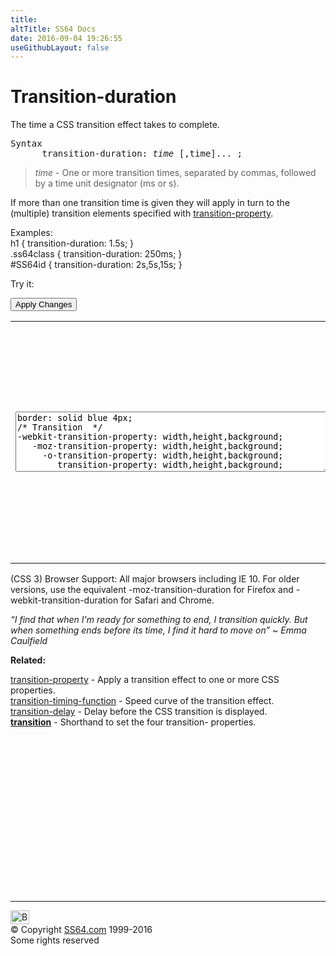 ```yaml
---
title:
altTitle: SS64 Docs
date: 2016-09-04 19:26:55
useGithubLayout: false
---
```

<!-- #BeginLibraryItem "/Library/head_css.lbi" --><!-- #EndLibraryItem --><h1>Transition-duration</h1>
<p>The time a CSS transition effect takes to complete.</p>
<pre>Syntax
      transition-duration: <i>time </i>[,time]... ;</pre>
<blockquote>
<p><span class="code"><i>time</i></span> - One or more transition times, separated by commas, followed by a time unit designator (<span class="code">ms</span> or <span class="code">s</span>). </p>
</blockquote>
<p>If more than one transition time is given they will apply in turn to the (multiple) transition elements specified with <a href="transition-property.html">transition-property</a>.</p>
<p>Examples:<br>
  <span class="code">h1 { transition-duration: 1.5s;  }<br>
    .ss64class { transition-duration: 250ms; }</span><br>
    <span class="code">#SS64id { transition-duration: 2s,5s,15s;  }</span>    <br>
</p>
<p>Try it:</p><input type="button" onclick="ApplyStyle()" value="Apply Changes">
<table>
  <tbody><tr>
    <td><textarea name="tryit" id="trycode" cols="60" rows="6" onfocus="this.style.background='#fff';" onblur="this.style.background='#eee';" tabindex="1">border: solid blue 4px;
/* Transition  */
-webkit-transition-property: width,height,background;
   -moz-transition-property: width,height,background; 
     -o-transition-property: width,height,background;
        transition-property: width,height,background;

/* Duration  */
-webkit-transition-duration: 1s,1s,10s;
   -moz-transition-duration: 1s,1s,10s;
     -o-transition-duration: 1s,1s,10s;
        transition-duration: 1s,1s,10s;
</textarea></td>
    <td><div id="tryresult">This sample has a MouseOver / :hover style that changes the <span class="code">height</span> and <span class="code">width</span> and adds a red <span class="code">background</span>. <br>
{width: 500px; height: 300px; background: red;}<br>
Reload the page to restart.</div></td>
  </tr>
</tbody></table>
<p>(CSS 3) Browser Support:  All major browsers including IE 10. For older versions, use the equivalent <span class="code">-moz-transition-duration</span> for Firefox and <span class="code">-webkit-transition-duration</span> for Safari and Chrome.</p>
<p class="quote"><i>“I find that when I'm ready for something to end, I transition quickly. But when something ends before its time, I find it hard to move on” ~ Emma Caulfield</i></p><p><b>Related:</b></p>
<p><a href="transition-property.html">transition-property</a> - Apply a transition effect to one or more CSS properties.<br>
<a href="transition-timing-function.html">transition-timing-function</a> - Speed curve of the transition effect.<br>
<a href="transition-delay.html">transition-delay</a> - Delay before  the CSS transition  is displayed.<br>
<b><a href="transition.html">transition</a></b> - Shorthand to set the four transition- properties.</p><!-- #BeginLibraryItem "/Library/foot_css.lbi" --><p>
<!-- CSS -->
<ins class="adsbygoogle" style="display:inline-block;width:300px;height:250px" data-ad-client="ca-pub-6140977852749469" data-ad-slot="2739097502"></ins>
<script>
(adsbygoogle = window.adsbygoogle || []).push({});
</script></p>
<hr>
<div id="bl" class="footer"><a href="transition-duration.html#"><img src="../images/top.png" width="30" height="22" alt="Back to the Top"></a></div>
<div id="br" class="footer, tagline">© Copyright <a href="http://ss64.com/">SS64.com</a> 1999-2016<br>
Some rights reserved</div><!-- #EndLibraryItem -->

